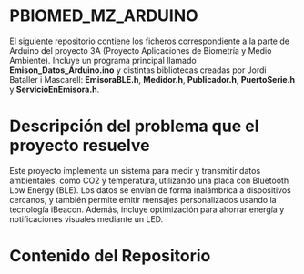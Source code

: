 # PBIOMED_MZ_ARDUINO
El siguiente repositorio contiene los ficheros correspondiente a la parte de Arduino del proyecto 3A (Proyecto Aplicaciones de Biometría y Medio Ambiente). Incluye un programa principal llamado **Emison_Datos_Arduino.ino** y distintas bibliotecas creadas por Jordi Bataller i Mascarell: **EmisoraBLE.h**, **Medidor.h**, **Publicador.h**, **PuertoSerie.h** y **ServicioEnEmisora.h**.
# Descripción del problema que el proyecto resuelve
Este proyecto implementa un sistema para medir y transmitir datos ambientales, como CO2 y temperatura, utilizando una placa con Bluetooth Low Energy (BLE). Los datos se envían de forma inalámbrica a dispositivos cercanos, y también permite emitir mensajes personalizados usando la tecnología iBeacon. Además, incluye optimización para ahorrar energía y notificaciones visuales mediante un LED.
# Contenido del Repositorio

